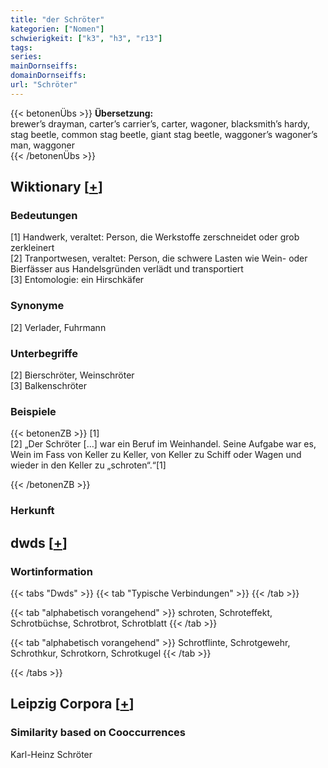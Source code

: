 ```yaml
---
title: "der Schröter"
kategorien: ["Nomen"]
schwierigkeit: ["k3", "h3", "r13"]
tags:
series:
mainDornseiffs:
domainDornseiffs:
url: "Schröter"
---
```


{{< betonenÜbs >}}
**Übersetzung:**  
brewer’s drayman, carter’s carrier’s, carter, wagoner, blacksmith’s hardy, stag beetle, common stag beetle, giant stag beetle, waggoner’s wagoner’s man, waggoner  
{{< /betonenÜbs >}}

## Wiktionary [[+](https://de.wiktionary.org/wiki/Schröter)]

### Bedeutungen
[1] Handwerk, veraltet: Person, die Werkstoffe zerschneidet oder grob zerkleinert  
[2] Tranportwesen, veraltet: Person, die schwere Lasten wie Wein- oder Bierfässer aus Handelsgründen verlädt und transportiert  
[3] Entomologie: ein Hirschkäfer  

### Synonyme
[2] Verlader, Fuhrmann  

### Unterbegriffe
[2] Bierschröter, Weinschröter  
[3] Balkenschröter  

### Beispiele
{{< betonenZB >}}
[1]  
[2] „Der Schröter […] war ein Beruf im Weinhandel. Seine Aufgabe war es, Wein im Fass von Keller zu Keller, von Keller zu Schiff oder Wagen und wieder in den Keller zu „schroten“.“[1]  

{{< /betonenZB >}}
### Herkunft
  



## dwds [[+](https://www.dwds.de/wb/Schröter)]

### Wortinformation
{{< tabs "Dwds" >}}
{{< tab "Typische Verbindungen" >}}
{{< /tab >}}

{{< tab "alphabetisch vorangehend" >}}
schroten, Schroteffekt, Schrotbüchse, Schrotbrot, Schrotblatt
{{< /tab >}}

{{< tab "alphabetisch vorangehend" >}}
Schrotflinte, Schrotgewehr, Schrothkur, Schrotkorn, Schrotkugel
{{< /tab >}}

{{< /tabs >}}

## Leipzig Corpora [[+](https://corpora.uni-leipzig.de/en/res?word=Schröter&corpusId=deu_newscrawl-public_2018)]


### Similarity based on Cooccurrences
Karl-Heinz Schröter

